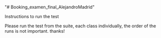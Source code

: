 "# Booking_examen_final_AlejandroMadrid" 

Instructions to run the test

Please run the test from the suite, each class individually, the order of the runs is not important. thanks!
